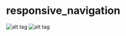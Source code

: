 # responsive_navigation

![alt tag](https://github.com/dynamitejetkid/rsponsive_navigation/blob/3c42968abf4929690f914e2a0ebda8d6da21462a/images/Capture%20d%E2%80%99%C3%A9cran%202021-12-05%20190725.png)
![alt tag](https://github.com/dynamitejetkid/rsponsive_navigation/blob/55548e5e891536bdb13b2f8b1363464af7b9f647/images/Capture%20d%E2%80%99%C3%A9cran%202021-12-05%20190749.png)
